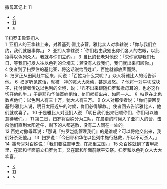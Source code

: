 ﻿





 撒母耳记上 11




* [<](bible/1SA10.md)
* [11](bible/1SA.md)
* [>](bible/1SA12.md)



 
11扫罗击败亚扪人  
1  亚扪人的王拿辖上来，对着基列·雅比安营。雅比众人对拿辖说：「你与我们立约，我们就服事你。」 
2  亚扪人拿辖说：「你们若由我剜出你们各人的右眼，以此凌辱以色列众人，我就与你们立约。」 
3  雅比的长老对他说：「求你宽容我们七日，等我们打发人往以色列的全境去；若没有人救我们，我们就出来归顺你。」 
4 使者到了扫罗住的基比亚，将这话说给百姓听，百姓就都放声而哭。  
5  扫罗正从田间赶牛回来，问说：「百姓为什么哭呢？」众人将雅比人的话告诉他。 
6  扫罗听见这话，就被　神的灵大大感动，甚是发怒。 
7 他将一对牛切成块子，托付使者传送以色列的全境，说：「凡不出来跟随扫罗和撒母耳的，也必这样切开他的牛。」于是耶和华使百姓惧怕，他们就都出来，如同一人。 
8  扫罗在比色数点他们：以色列人有三十万，犹大人有三万。 
9 众人对那使者说：「你们要回复基列·雅比人说，明日太阳近午的时候，你们必得解救。」使者回去告诉雅比人，他们就欢喜了。 
10 于是雅比人对亚扪人说：「明日我们出来归顺你们，你们可以随意待我们。」 
11 第二日，扫罗将百姓分为三队，在晨更的时候入了亚扪人的营，击杀他们直到太阳近午，剩下的人都逃散，没有二人同在一处的。  
12 百姓对撒母耳说：「那说『扫罗岂能管理我们』的是谁呢？可以将他交出来，我们好杀死他。」 
13  扫罗说：「今日耶和华在以色列中施行拯救，所以不可杀人。」 
14  撒母耳对百姓说：「我们要往吉甲去，在那里立国。」 
15 众百姓就到了吉甲那里，在耶和华面前立扫罗为王，又在耶和华面前献平安祭。扫罗和以色列众人大大欢喜。 
* [<](bible/1SA10.md)
* [11](bible/1SA.md)
* [>](bible/1SA12.md)





---









